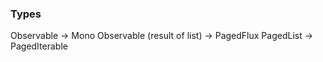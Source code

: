 ### Types ###

Observable -> Mono
Observable (result of list) -> PagedFlux
PagedList -> PagedIterable
